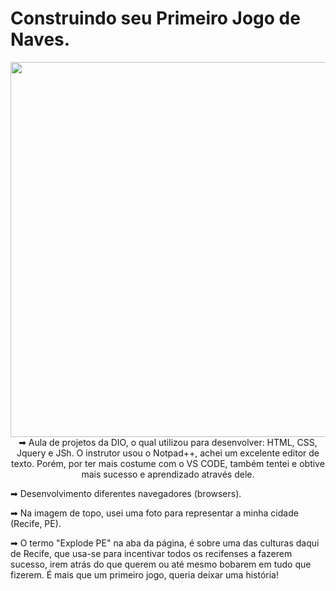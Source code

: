 # Construindo seu Primeiro Jogo de Naves.


<p align="center">
    <img height="600em" src="https://media.discordapp.net/attachments/932952231785930767/961068997326020618/unknown.png?width=790&height=427"


➡ Aula de projetos da DIO, o qual utilizou para desenvolver: HTML, CSS, Jquery e JSh. O instrutor usou o Notpad++, achei um excelente editor de texto. Porém, por ter mais costume com o VS CODE, também tentei e obtive mais sucesso e aprendizado através dele.

➡ Desenvolvimento diferentes navegadores (browsers).

➡ Na imagem de topo, usei uma foto para representar a minha cidade (Recife, PE).

➡ O termo "Explode PE" na aba da página, é sobre uma das culturas daqui de Recife, que usa-se para incentivar todos os recifenses a fazerem sucesso, irem atrás do que querem ou até mesmo bobarem em tudo que fizerem. É mais que um primeiro jogo, queria deixar uma história!


